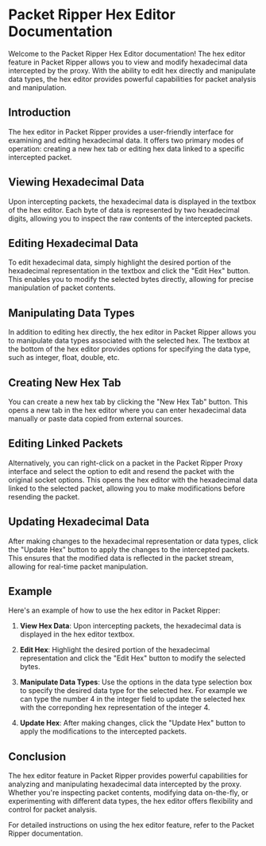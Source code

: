 # Packet Ripper Hex Editor Documentation

Welcome to the Packet Ripper Hex Editor documentation! The hex editor feature in Packet Ripper allows you to view and modify hexadecimal data intercepted by the proxy. With the ability to edit hex directly and manipulate data types, the hex editor provides powerful capabilities for packet analysis and manipulation.

## Introduction

The hex editor in Packet Ripper provides a user-friendly interface for examining and editing hexadecimal data. It offers two primary modes of operation: creating a new hex tab or editing hex data linked to a specific intercepted packet.

## Viewing Hexadecimal Data

Upon intercepting packets, the hexadecimal data is displayed in the textbox of the hex editor. Each byte of data is represented by two hexadecimal digits, allowing you to inspect the raw contents of the intercepted packets.

## Editing Hexadecimal Data

To edit hexadecimal data, simply highlight the desired portion of the hexadecimal representation in the textbox and click the "Edit Hex" button. This enables you to modify the selected bytes directly, allowing for precise manipulation of packet contents.

## Manipulating Data Types

In addition to editing hex directly, the hex editor in Packet Ripper allows you to manipulate data types associated with the selected hex. The textbox at the bottom of the hex editor provides options for specifying the data type, such as integer, float, double, etc.

## Creating New Hex Tab

You can create a new hex tab by clicking the "New Hex Tab" button. This opens a new tab in the hex editor where you can enter hexadecimal data manually or paste data copied from external sources.

## Editing Linked Packets

Alternatively, you can right-click on a packet in the Packet Ripper Proxy interface and select the option to edit and resend the packet with the original socket options. This opens the hex editor with the hexadecimal data linked to the selected packet, allowing you to make modifications before resending the packet.

## Updating Hexadecimal Data

After making changes to the hexadecimal representation or data types, click the "Update Hex" button to apply the changes to the intercepted packets. This ensures that the modified data is reflected in the packet stream, allowing for real-time packet manipulation.

## Example

Here's an example of how to use the hex editor in Packet Ripper:

1. **View Hex Data**: Upon intercepting packets, the hexadecimal data is displayed in the hex editor textbox.

2. **Edit Hex**: Highlight the desired portion of the hexadecimal representation and click the "Edit Hex" button to modify the selected bytes.

3. **Manipulate Data Types**: Use the options in the data type selection box to specify the desired data type for the selected hex. For example we can type the number 4 in the integer field to update the selected hex with the correponding hex representation of the integer 4.

4. **Update Hex**: After making changes, click the "Update Hex" button to apply the modifications to the intercepted packets.

## Conclusion

The hex editor feature in Packet Ripper provides powerful capabilities for analyzing and manipulating hexadecimal data intercepted by the proxy. Whether you're inspecting packet contents, modifying data on-the-fly, or experimenting with different data types, the hex editor offers flexibility and control for packet analysis.

For detailed instructions on using the hex editor feature, refer to the Packet Ripper documentation.
